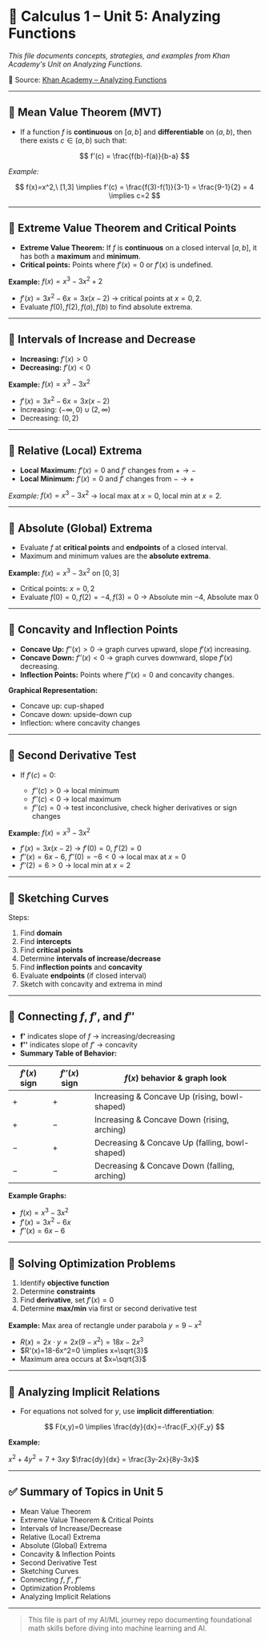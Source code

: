 # 📘 Calculus 1 – Unit 5: Analyzing Functions

*This file documents concepts, strategies, and examples from Khan Academy's Unit on Analyzing Functions.*

🔗 Source: [Khan Academy – Analyzing Functions](https://www.khanacademy.org/math/calculus-1/cs1-analyzing-functions)

---

## 📌 Mean Value Theorem (MVT)

* If a function $f$ is **continuous** on $[a,b]$ and **differentiable** on $(a,b)$, then there exists $c \in (a,b)$ such that:

$$
f'(c) = \frac{f(b)-f(a)}{b-a}
$$

*Example:*

$$
f(x)=x^2,\ [1,3] \implies f'(c) = \frac{f(3)-f(1)}{3-1} = \frac{9-1}{2} = 4 \implies c=2
$$

---

## 📌 Extreme Value Theorem and Critical Points

* **Extreme Value Theorem:** If $f$ is **continuous** on a closed interval $[a,b]$, it has both a **maximum** and **minimum**.
* **Critical points:** Points where $f'(x)=0$ or $f'(x)$ is undefined.

**Example:** $f(x) = x^3 - 3x^2 + 2$

* $f'(x) = 3x^2 - 6x = 3x(x-2)$ → critical points at $x=0,2$.
* Evaluate $f(0), f(2), f(a), f(b)$ to find absolute extrema.

---

## 📌 Intervals of Increase and Decrease

* **Increasing:** $f'(x) > 0$
* **Decreasing:** $f'(x) < 0$

**Example:** $f(x) = x^3 - 3x^2$

* $f'(x) = 3x^2 - 6x = 3x(x-2)$
* Increasing: $(-\infty,0)\cup(2,\infty)$
* Decreasing: $(0,2)$

---

## 📌 Relative (Local) Extrema

* **Local Maximum:** $f'(x)=0$ and $f'$ changes from $+ \to -$
* **Local Minimum:** $f'(x)=0$ and $f'$ changes from $- \to +$

*Example:* $f(x)=x^3-3x^2$ → local max at $x=0$, local min at $x=2$.

---

## 📌 Absolute (Global) Extrema

* Evaluate $f$ at **critical points** and **endpoints** of a closed interval.
* Maximum and minimum values are the **absolute extrema**.

**Example:** $f(x)=x^3-3x^2$ on $[0,3]$

* Critical points: $x=0,2$
* Evaluate $f(0)=0, f(2)=-4, f(3)=0$ → Absolute min $-4$, Absolute max $0$

---

## 📌 Concavity and Inflection Points

* **Concave Up:** $f''(x) > 0$ → graph curves upward, slope $f'(x)$ increasing.
* **Concave Down:** $f''(x) < 0$ → graph curves downward, slope $f'(x)$ decreasing.
* **Inflection Points:** Points where $f''(x)=0$ and concavity changes.

**Graphical Representation:**

* Concave up: cup-shaped
* Concave down: upside-down cup
* Inflection: where concavity changes

---

## 📌 Second Derivative Test

* If $f'(c)=0$:

  * $f''(c)>0$ → local minimum
  * $f''(c)<0$ → local maximum
  * $f''(c)=0$ → test inconclusive, check higher derivatives or sign changes

**Example:** $f(x)=x^3-3x^2$

* $f'(x)=3x(x-2)$ → $f'(0)=0$, $f'(2)=0$
* $f''(x)=6x-6$, $f''(0)=-6<0$ → local max at $x=0$
* $f''(2)=6>0$ → local min at $x=2$

---

## 📌 Sketching Curves

Steps:

1. Find **domain**
2. Find **intercepts**
3. Find **critical points**
4. Determine **intervals of increase/decrease**
5. Find **inflection points** and **concavity**
6. Evaluate **endpoints** (if closed interval)
7. Sketch with concavity and extrema in mind

---

## 📌 Connecting $f$, $f'$, and $f''$

* **f'** indicates slope of $f$ → increasing/decreasing
* **f''** indicates slope of $f'$ → concavity
* **Summary Table of Behavior:**  

| $f'(x)$ sign | $f''(x)$ sign | $f(x)$ behavior & graph look                    |
|--------------|--------------|-----------------------------------------------|
| $+$          | $+$          | Increasing & Concave Up (rising, bowl-shaped)  |
| $+$          | $-$          | Increasing & Concave Down (rising, arching)    |
| $-$          | $+$          | Decreasing & Concave Up (falling, bowl-shaped) |
| $-$          | $-$          | Decreasing & Concave Down (falling, arching)   |

**Example Graphs:**  
* $f(x)=x^3-3x^2$  
* $f'(x)=3x^2-6x$  
* $f''(x)=6x-6$

---

## 📌 Solving Optimization Problems

1. Identify **objective function**
2. Determine **constraints**
3. Find **derivative**, set $f'(x)=0$
4. Determine **max/min** via first or second derivative test

**Example:** Max area of rectangle under parabola $y=9-x^2$

* $R(x)=2x \cdot y = 2x(9-x^2) = 18x-2x^3$
* $R'(x)=18-6x^2=0 \implies x=\sqrt{3}$
* Maximum area occurs at $x=\sqrt{3}$

---

## 📌 Analyzing Implicit Relations

* For equations not solved for $y$, use **implicit differentiation**:

$$
F(x,y)=0 \implies \frac{dy}{dx}=-\frac{F_x}{F_y}
$$

**Example:**

$x^2+4y^2=7+3xy$
$\frac{dy}{dx} = \frac{3y-2x}{8y-3x}$

---

## ✅ Summary of Topics in Unit 5

* Mean Value Theorem
* Extreme Value Theorem & Critical Points
* Intervals of Increase/Decrease
* Relative (Local) Extrema
* Absolute (Global) Extrema
* Concavity & Inflection Points
* Second Derivative Test
* Sketching Curves
* Connecting $f$, $f'$, $f''$
* Optimization Problems
* Analyzing Implicit Relations

---

> This file is part of my AI/ML journey repo documenting foundational math skills before diving into machine learning and AI.

